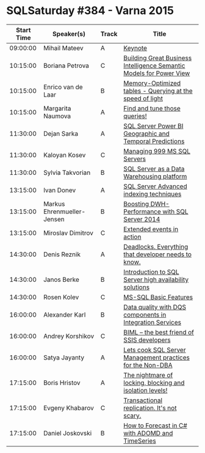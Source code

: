 # SQLSaturday #384 - Varna 2015
Start Time|Speaker(s)|Track|Title
---|---|---|---
09:00:00|Mihail Mateev|A|[Keynote ](20325.md)
10:15:00|Boriana Petrova|C|[Building Great Business Intelligence Semantic Models for Power View](10612.md)
10:15:00|Enrico van de Laar|B|[Memory-Optimized tables - Querying at the speed of light](13799.md)
10:15:00|Margarita Naumova|A|[Find and tune those queries!](31541.md)
11:30:00|Dejan Sarka|A|[SQL Server  Power BI Geographic and Temporal Predictions](13545.md)
11:30:00|Kaloyan Kosev|C|[Managing 999 MS SQL Servers](17856.md)
11:30:00|Sylvia Takvorian|B|[SQL Server as a Data Warehousing platform](36305.md)
13:15:00|Ivan Donev|A|[SQL Server Advanced indexing techniques](15273.md)
13:15:00|Markus Ehrenmueller-Jensen|B|[Boosting DWH-Performance with SQL Server 2014](19686.md)
13:15:00|Miroslav Dimitrov|C|[Extended events in action](20815.md)
14:30:00|Denis Reznik|A|[Deadlocks. Everything that developer needs to know.](13133.md)
14:30:00|Janos Berke|B|[Introduction to SQL Server high availability solutions](15762.md)
14:30:00|Rosen Kolev|C|[MS-SQL Basic Features](23449.md)
16:00:00|Alexander Karl|B|[Data quality with DQS components in Integration Services](17931.md)
16:00:00|Andrey Korshikov|C|[BIML – the best friend of SSIS developers](18821.md)
16:00:00|Satya Jayanty|A|[Lets cook SQL Server Management practices for the Non-DBA ](25043.md)
17:15:00|Boris Hristov|A|[The nightmare of locking, blocking and isolation levels!](10938.md)
17:15:00|Evgeny Khabarov|C|[Transactional replication. It's not scary.](30047.md)
17:15:00|Daniel Joskovski|B|[How to Forecast in C# with ADOMD and TimeSeries ](36304.md)
